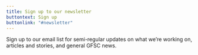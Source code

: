 ```yaml
---
title: Sign up to our newsletter
buttontext: Sign up
buttonlink: "#newsletter"
---
```


Sign up to our email list for semi-regular updates on what we’re working on, articles and stories, and general GFSC news.

